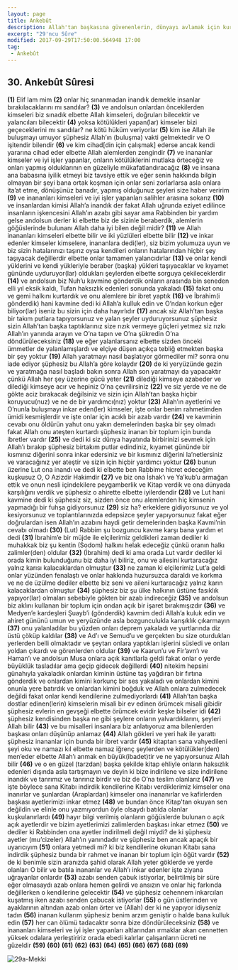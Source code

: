 ```yaml
---
layout: page
title: Ankebût
description: Allah'tan başkasına güvenenlerin, dünyayı avlamak için kurdukları teşkilatını bir örümcek ağına benzeten, örümcek meseli.
excerpt: "29'ncu Sûre"
modified: 2017-09-29T17:50:00.564948 17:00
tag: 
 - Ankebût
---
```


## 30. Ankebût Sûresi

**(1)** Elif lam mim 
**(2)** onlar hiç sınanmadan inandık demekle insanlar bırakılacaklarını mı sandılar?
**(3)** ve andolsun onlardan öncekilerden kimseleri biz sınadık elbette Allah kimseleri, doğruları bilecektir ve yalancıları bilecektir 
**(4)** yoksa kötülükleri yapan(lar) kimseler bizi geçeceklerini mı sandılar? ne kötü hüküm veriyorlar
**(5)** kim ise Allah ile buluşmayı umuyor şüphesiz Allah’ın (buluşma) vakti gelmektedir ve O işitendir bilendir
**(6)** ve kim cihad[din için çalışmak] ederse ancak kendi yararına cihad eder elbette Allah alemlerden zengindir
**(7)** ve inananlar kimseler ve iyi işler yapanlar, onların kötülüklerini mutlaka örteceğiz ve onları yapmış olduklarının en güzeliyle mükafatlandıracağız 
**(8)** ve insana ana babasına iyilik etmeyi biz tavsiye ettik ve eğer senin hakkında bilgin olmayan bir şeyi bana ortak koşman için onlar seni zorlarlarsa asla onlara ita’at etme, dönüşünüz banadır, yapmış olduğunuz şeyleri size haber veririm 
**(9)** ve inananları kimseleri ve iyi işler yapanları salihler arasına sokarız
**(10)** ve insanlardan kimisi Allah’a inandık der fakat Allah uğrunda eziyet edilince insanların işkencesini Allah’ın azabı gibi sayar ama Rabbinden bir yardım gelse andolsun derler ki elbette biz de sizinle beraberdik, alemlerin göğüslerinde bulunanı Allah daha iyi bilen değil midir?
**(11)** ve Allah inananları kimseleri elbette bilir ve iki yüzlüleri elbette bilir
**(12)** ve inkar edenler kimseler kimselere, inananlara dedi(ler), siz bizim yolumuza uyun ve biz sizin hatalarınızı taşırız oysa kendileri onların hatalarından hiçbir şey taşıyacak değillerdir elbette onlar tamamen yalancıdırlar
**(13)** ve onlar kendi yüklerini ve kendi yükleriyle beraber (başka) yükleri taşıyacaklar ve kıyamet gününde uyduruyor(lar) oldukları şeylerden elbette sorguya çekileceklerdir 
**(14)** ve andolsun biz Nuh’u kavmine gönderdik onların arasında bin seneden elli yıl eksik kaldı, Tufan haksızlık edenleri sonunda yakaladı
**(15)** fakat onu ve gemi halkını kurtardık ve onu alemlere bir ibret yaptık 
**(16)** ve İbrahim(i gönderdik) hani kavmine dedi ki Allah’a kulluk edin ve O’ndan korkun eğer biliyor(lar) iseniz bu sizin için daha hayırlıdır 
**(17)** ancak siz Allah’tan başka bir takım putlara tapıyorsunuz ve yalan şeyler uyduruyorsunuz şüphesiz sizin Allah’tan başka taptıklarınız size rızık vermeye güçleri yetmez siz rızkı Allah’ın yanında arayın ve O’na tapın ve O’na şükredin O’na döndürüleceksiniz
**(18)** ve eğer yalanlarsanız elbette sizden önceki ümmetler de yalanlamışlardı ve elçiye düşen açıkça tebliğ etmekten başka bir şey yoktur 
**(19)** Allah yaratmayı nasıl başlatıyor görmediler mi? sonra onu iade ediyor şüphesiz bu Allah’a göre kolaydır
**(20)** de ki yeryüzünde gezin ve yaratmağa nasıl başladı bakın sonra Allah son yaratmayı da yapacaktır çünkü Allah her şey üzerine gücü yeter
**(21)** dilediği kimseye azabeder ve dilediği kimseye acır ve hepiniz O’na çevrilirsiniz
**(22)** ve siz yerde ve ne de gökte aciz bırakacak değilsiniz ve sizin için Allah’tan başka hiçbir koruyucu(nuz) ve ne de bir yardımcı(nız) yoktur 
**(23)** Allah’ın ayetlerini ve O’nunla buluşmayı inkar eden(ler) kimseler, işte onlar benim rahmetimden ümidi kesmişlerdir ve işte onlar için acıklı bir azab vardır 
**(24)** ve kavminin cevabı onu öldürün yahut onu yakın demelerinden başka bir şey olmadı fakat Allah onu ateşten kurtardı şüphesiz inanan bir toplum için bunda ibretler vardır 
**(25)** ve dedi ki siz dünya hayatında birbirinizi sevmek için Allah’ı bırakıp şüphesiz birtakım putlar edindiniz, kıyamet gününde bir kısmınız diğerini sonra inkar edersiniz ve bir kısmınız diğerini la’netlersiniz ve varacağınız yer ateştir ve sizin için hiçbir yardımcı yoktur 
**(26)** bunun üzerine Lut ona inandı ve dedi ki elbette ben Rabbime hicret edeceğim kuşkusuz O, O Azizdir Hakimdir
**(27)** ve biz ona İshak’ı ve Ya’kub’u armağan ettik ve onun nesli içindekilere peygamberlik ve Kitap verdik ve ona dünyada karşılığını verdik ve şüphesiz o ahirette elbette iyilerdendir
**(28)** ve Lut hani kavmine dedi ki şüphesiz siz, sizden önce onu alemlerden hiç kimsenin yapmadığı bir fuhşa gidiyorsunuz
**(29)** siz ha? erkeklere gidiyorsunuz ve yol kesiyorsunuz ve toplantılarınızda edepsizce şeyler yapıyorsunuz fakat eğer doğrulardan isen Allah’ın azabını haydi getir demelerinden başka Kavmi’nin cevabı olmadı
**(30)** (Lut) Rabbim şu bozguncu kavme karşı bana yardım et dedi 
**(31)** İbrahim’e bir müjde ile elçilerimiz geldikleri zaman dediler ki muhakkak biz şu kentin (Sodom) halkını helak edeceğiz çünkü oranın halkı zalimler(den) oldular
**(32)** (İbrahim) dedi ki ama orada Lut vardır dediler ki orada 	kimin bulunduğunu biz daha iyi biliriz, onu ve ailesini kurtaracağız yalnız karısı kalacaklardan olmuştur
**(33)** ne zaman ki elçilerimiz Lut’a geldi onlar yüzünden fenalaştı ve onlar hakkında huzursuzca daraldı ve korkma ve ne de üzülme dediler elbette biz seni ve aileni kurtaracağız yalnız karın kalacaklardan olmuştur
**(34)** şüphesiz biz şu ülke halkının üstüne fasıklık yapıyor(lar) olmaları sebebiyle gökten bir azab indireceğiz 
**(35)** ve andolsun biz aklını kullanan bir toplum için ondan açık bir işaret bırakmışızdır 
**(36)** ve Medyen’e kardeşleri Şuayb’i (gönderdik) kavmim dedi Allah’a kuluk edin ve ahiret gününü umun ve yeryüzünde asla bozgunculukla karışıklık çıkarmayın
**(37)** onu yalanladılar bu yüzden onları deprem yakaladı ve yurtlarında diz üstü çöküp kaldılar
**(38)** ve Ad’ı ve Semud’u ve gerçekten bu size oturdukları yerlerden belli olmaktadır ve şeytan onlara yaptıkları işlerini süsledi ve onları yoldan çıkardı ve görenlerden oldular
**(39)** ve Kaarun’u ve Fir’avn’ı ve Haman’ı ve andolsun Musa onlara açık kanıtlarla geldi fakat onlar o yerde büyüklük tasladılar ama geçip gidecek değillerdi
**(40)** nitekim hepsini günahıyla yakaladık onlardan kiminin üstüne 	taş yağdıran bir fırtına gönderdik ve onlardan kimini korkunç bir ses yakaladı ve onlardan kimini onunla yere batırdık ve onlardan kimini boğduk ve Allah onlara zulmedecek değildi fakat onlar kendi kendilerine zulmediyorlardı 
**(41)** Allah’tan başka dostlar edinen(lerin) kimselerin misali bir ev edinen örümcek misali gibidir şüphesiz evlerin en gevşeği elbette örümcek evidir keşke bilseler idi
**(42)** şüphesiz kendisinden başka ne gibi şeylere onların yalvardıklarını, şeyleri Allah bilir
**(43)** ve bu misalleri insanlara biz anlatıyoruz ama bilenlerden başkası onları düşünüp anlamaz 
**(44)** Allah gökleri ve yeri hak ile yarattı şüphesiz inananlar için bunda bir ibret vardır
**(45)** kitaptan sana vahyedileni şeyi oku ve namazı kıl elbette namaz iğrenç şeylerden ve kötülükler(den) men’eder elbette Allah’ı anmak en büyük(ibadet)tir ve ne yapıyorsunuz Allah bilir 
**(46)** ve o en güzel (tarzdan) başka şekilde kitap ehliyle onların haksızlık edenleri dışında asla tartışmayın ve deyin ki bize indirilene ve size indirilene inandık ve tanrımız ve tanrınız birdir ve biz de O’na teslim olanlarız
**(47)** ve işte böylece sana Kitabı indirdik kendilerine Kitabı verdiklerimiz kimseler ona inanırlar ve şunlardan (Araplardan) kimseler ona inananırlar ve kafirlerden başkası ayetlerimizi inkar etmez 
**(48)** ve bundan önce Kitap'tan okuyan sen değildin ve elinle onu yazmıyordun öyle olsaydı batılda olanlar kuşkulanırlardı
**(49)** hayır bilgi verilmiş olanların göğüslerde bulunan o açık açık ayetlerdir ve bizim ayetlerimizi zalimlerden başkası inkar etmez 
**(50)** ve dediler ki Rabbinden ona ayetler indirilmeli değil miydi? de ki şüphesiz ayetler (mu’cizeler) Allah’ın yanındadır ve şüphesiz ben ancak apaçık bir uyarıcıyım
**(51)** onlara yetmedi mi? ki biz kendilerine okunan Kitabı sana indirdik şüphesiz bunda bir rahmet ve inanan bir toplum için öğüt vardır 
**(52)** de ki benimle sizin aranızda şahid olarak Allah yeter göklerde ve yerde olanları O bilir ve batıla inananlar ve Allah’ı inkar edenler işte ziyana uğrayanlar onlardır 
**(53)** azabı senden çabuk istiyorlar, belirtilmiş bir süre eğer olmasaydı azab onlara hemen gelirdi ve ansızın ve onlar hiç farkında değillerken o kendilerine gelecektir
**(54)** ve şüphesiz cehennem inkarcıları kuşatmış iken azabı senden çabucak istiyorlar 
**(55)** o gün üstlerinden ve ayaklarının altından azab onları örter ve (Allah) der ki ne yapıyor idiyseniz tadın 
**(56)** inanan kullarım şüphesiz benim arzım geniştir o halde bana kulluk edin
**(57)** her can ölümü tadacaktır sonra bize döndürüleceksiniz
**(58)** ve inananları kimseleri ve iyi işler yapanları altlarından ırmaklar akan cennetten	yüksek odalara yerleştiririz orada ebedi kalırlar çalışanların ücreti ne güzeldir 
**(59)**
**(60)**
**(61)**
**(62)**
**(63)**
**(64)**
**(65)**
**(66)**
**(67)**
**(68)**
**(69)**

![29a-Mekki]({{site.url}}/images/ayrac-muhur.png)

